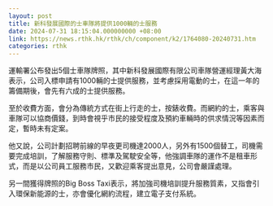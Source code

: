 ```yaml
---
layout: post
title: 新科發展國際的士車隊將提供1000輛的士服務
date: 2024-07-31 18:15:04.000000000 +08:00
link: https://news.rthk.hk/rthk/ch/component/k2/1764080-20240731.htm
categories: rthk
---
```


運輸署公布發出5個士車隊牌照，其中新科發展國際有限公司車隊營運經理黃大海表示，公司入標申請有1000輛的士提供服務，並考慮採用電動的士，在這一年的籌備期後，會先有六成的士提供服務。

至於收費方面，會分為傳統方式在街上行走的士，按錶收費。而網約的士，乘客與車隊可以協商價錢，到時會視乎市民的接受程度及預約車輛時的供求情況等因素而定，暫時未有定案。

他又說，公司計劃招聘前線的早夜更司機達2000人，另外有1500個替工，司機需要完成培訓，了解服務守則、標準及駕駛安全等，他強調車隊的運作不是租車形式，而是以公司員工服務市民，又歡迎乘客提出意見，公司會嚴謹處理。

另一間獲得牌照的Big Boss Taxi表示，將加強司機培訓提升服務質素，又指會引入環保新能源的士，亦會優化網約流程，建立電子支付系統。
